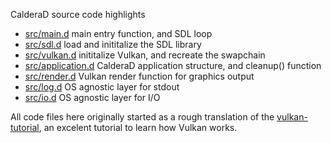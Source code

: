 CalderaD source code highlights

- [src/main.d](./main.d) main entry function, and SDL loop
- [src/sdl.d](./sdl.d) load and inititalize the SDL library
- [src/vulkan.d](./vulkan.d) inititalize Vulkan, and recreate the swapchain
- [src/application.d](./application.d) CalderaD application structure, and cleanup() function
- [src/render.d](./render.d) Vulkan render function for graphics output
- [src/log.d](./log.d) OS agnostic layer for stdout
- [src/io.d](./io.d) OS agnostic layer for I/O

All code files here originally started as a rough translation of the [vulkan-tutorial](https://vulkan-tutorial.com/), 
an excelent tutorial to learn how Vulkan works.
